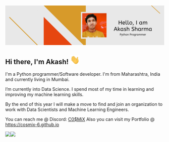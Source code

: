 ![Header](https://raw.githubusercontent.com/CosmiX-6/CosmiX-6/master/profile-header.png "Header")

## Hi there, I'm Akash! <img src="https://raw.githubusercontent.com/CosmiX-6/CosmiX-6/master/wave.gif" width="30px">

I'm a Python programmer/Software developer. I'm from Maharashtra, India and currently living in Mumbai.

I’m currently into Data Science.
I spend most of my time in learning and improving my machine learning skills. 

By the end of this year I will make a move to find and join an organization to work with Data Scientists and Machine Learning Engineers.

You can reach me @ Discord: [C0$MiX](https://discord.com/users/366283102462541865)
Also you can visit my Portfolio @ https://cosmix-6.github.io

<img align="left" src="https://github-readme-stats.vercel.app/api?username=CosmiX-6&count_private=true&line_height=21&show_icons=true&hide_border=true&theme=yeblu"/>
<img align="left" src="https://github-readme-stats.vercel.app/api/top-langs/?username=CosmiX-6&layout=compact&card_width=250&hide_border=true&theme=yeblu"/>

<!---
CosmiX-6/CosmiX-6 is a ✨ special ✨ repository because its `README.md` (this file) appears on your GitHub profile.
You can click the Preview link to take a look at your changes.
--->
